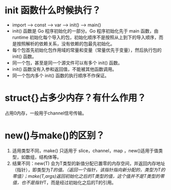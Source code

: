 # init 函数什么时候执行？
- import –> const –> var –> init() –> main()
- init() 函数是 Go 程序初始化的一部分。Go 程序初始化先于 main 函数，由 runtime 初始化每个导入的包，初始化顺序不是按照从上到下的导入顺序，而是按照解析的依赖关系，没有依赖的包最先初始化。
- 每个包首先初始化包作用域的常量和变量（常量优先于变量），然后执行包的 init() 函数。
- 同一个包，甚至是同一个源文件可以有多个 init() 函数。
- init() 函数没有入参和返回值，不能被其他函数调用。
- 同一个包内多个 init() 函数的执行顺序不作保证。




# struct{}占多少内存？有什么作用？
占用0内存，一般用于channel信号传输。

# new()与make()的区别？
1. 适用类型不同，make() 只适用于 slice，channel，map ，new()适用于值类型，如数组，结构体等。
2. 结果不同：new(T) 会为T类型的新值分配已置零的内存空间，并返回内存地址（指针），即类型为*T的值。（返回一个指针，该指针指向新分配的，类型为T的零值）；make(T,args)返回初始化之后的T类型的值，这个值并不是T类型的零值，也不是指针*T，而是经过初始化之后的T的引用。 



